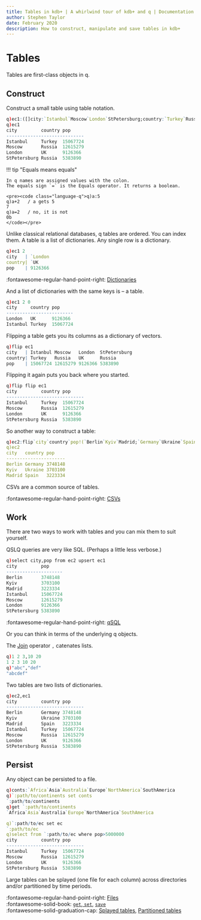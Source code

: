 ```yaml
---
title: Tables in kdb+ | A whirlwind tour of kdb+ and q | Documentation for kdb+ and the q programming language
author: Stephen Taylor
date: February 2020
description: How to construct, manipulate and save tables in kdb+
---
```

# Tables



Tables are first-class objects in q. 


## Construct

Construct a small table using table notation.

```q
q)ec1:([]city:`Istanbul`Moscow`London`StPetersburg;country:`Turkey`Russia`UK`Russia;pop:15067724 12615279 9126366 5383890)
q)ec1
city         country pop
-----------------------------
Istanbul     Turkey  15067724
Moscow       Russia  12615279
London       UK      9126366
StPetersburg Russia  5383890
```

!!! tip "Equals means equals"

    In q names are assigned values with the colon.
    The equals sign `=` is the Equals operator. It returns a boolean.

    <pre><code class="language-q">q)a:5
    q)a+2   / a gets 5
    7
    q)a=2   / no, it is not
    0b
    </code></pre>

Unlike classical relational databases, q tables are ordered. You can index them.
A table is a list of dictionaries. Any single row is a dictionary.

```q
q)ec1 2
city   | `London
country| `UK
pop    | 9126366
```

:fontawesome-regular-hand-point-right:
[Dictionaries](dictionaries.md)

And a list of dictionaries with the same keys is – a table.

```q
q)ec1 2 0
city     country pop
-------------------------
London   UK      9126366
Istanbul Turkey  15067724
```

Flipping a table gets you its columns as a dictionary of vectors.

```q
q)flip ec1
city   | Istanbul Moscow   London  StPetersburg
country| Turkey   Russia   UK      Russia
pop    | 15067724 12615279 9126366 5383890
```

Flipping it again puts you back where you started. 

```q
q)flip flip ec1
city         country pop
-----------------------------
Istanbul     Turkey  15067724
Moscow       Russia  12615279
London       UK      9126366
StPetersburg Russia  5383890
```

So another way to construct a table:

```q
q)ec2:flip`city`country`pop!(`Berlin`Kyiv`Madrid;`Germany`Ukraine`Spain;3748148 3703100 3223334)
q)ec2
city   country pop
----------------------
Berlin Germany 3748148
Kyiv   Ukraine 3703100
Madrid Spain   3223334
```

CSVs are a common source of tables.

:fontawesome-regular-hand-point-right:
[CSVs](csvs.md)


## Work

There are two ways to work with tables and you can mix them to suit yourself. 

QSLQ queries are very like SQL. (Perhaps a little less verbose.)

```q
q)select city,pop from ec2 upsert ec1
city         pop
---------------------
Berlin       3748148
Kyiv         3703100
Madrid       3223334
Istanbul     15067724
Moscow       12615279
London       9126366
StPetersburg 5383890
```

:fontawesome-regular-hand-point-right:
[qSQL](queries.md)

Or you can think in terms of the underlying q objects. 

The [Join](../../ref/join.md) operator `,` catenates lists.

```q
q)1 2 3,10 20
1 2 3 10 20
q)"abc","def"
"abcdef"
```

Two tables are two lists of dictionaries. 

```q
q)ec2,ec1
city         country pop
-----------------------------
Berlin       Germany 3748148
Kyiv         Ukraine 3703100
Madrid       Spain   3223334
Istanbul     Turkey  15067724
Moscow       Russia  12615279
London       UK      9126366
StPetersburg Russia  5383890
```


## Persist

Any object can be persisted to a file.

```q
q)conts:`Africa`Asia`Australia`Europe`NorthAmerica`SouthAmerica
q)`:path/to/continents set conts
`:path/to/continents
q)get `:path/to/continents
`Africa`Asia`Australia`Europe`NorthAmerica`SouthAmerica

q)`:path/to/ec set ec
`:path/to/ec
q)select from `:path/to/ec where pop>5000000
city         country pop
-----------------------------
Istanbul     Turkey  15067724
Moscow       Russia  12615279
London       UK      9126366
StPetersburg Russia  5383890
```

Large tables can be splayed (one file for each column) across directories and/or partitioned by time periods. 

:fontawesome-regular-hand-point-right:
[Files](files.md)
<br>
:fontawesome-solid-book:
[`get`, `set`](../../ref/get.md),
[`save`](../../ref/save.md)
<br>
:fontawesome-solid-graduation-cap:
[Splayed tables](../../kb/splayed-tables.md),
[Partitioned tables](../../kb/partition.md)



